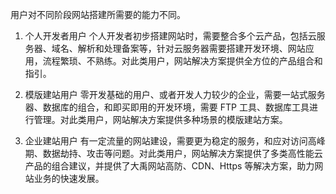用户对不同阶段网站搭建所需要的能力不同。

1. 个人开发者用户
个人开发者初步搭建网站时，需要整合多个云产品，包括云服务器、域名、解析和处理备案等，针对云服务器需要搭建开发环境、网站应用，流程繁琐、不熟练。对此类用户，网站解决方案提供全方位的产品组合和指引。

2. 模版建站用户
零开发基础的用户、或者开发人力较少的企业，需要一站式服务器、数据库的组合，和即买即用的开发环境，需要 FTP 工具、数据库工具进行管理。对此类用户，网站解决方案提供多种场景的模版建站方案。

3. 企业建站用户
有一定流量的网站建设，需要更为稳定的服务，和应对访问高峰期、数据劫持、攻击等问题。对此类用户，网站解决方案提供了多类高性能云产品的组合建议，并提供了大禹网站高防、CDN、Https 等解决方案，助力网站业务的快速发展。
